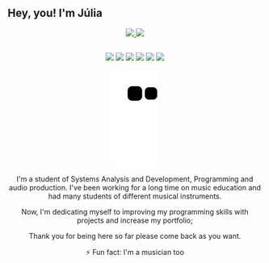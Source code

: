 ## Hey, you! I'm Júlia
<div align="center">
  <a href="https://github.com/ajuliathereza">
  <img height="180em" src="https://github-readme-stats.vercel.app/api?username=ajuliathereza&show_icons=true&theme=dracula&include_all_commits=true&count_private=true"/>
 <img height="180em" src="https://www.google.com/url?sa=i&url=https%3A%2F%2Ftenor.com%2Fview%2Fgaming-gamer-game-time-saturday-saturday-night-gif-14799443&psig=AOvVaw1SonDqitouiw25WGYtjuxJ&ust=1632968134441000&source=images&cd=vfe&ved=0CAkQjRxqFwoTCLiy_KWPo_MCFQAAAAAdAAAAABAI"/>

  ##
 
<div> 
  <a href="https://www.youtube.com/channel/UCv7b7jAR9vAVOknn2KNbDSg" target="_blank"><img src="https://img.shields.io/badge/YouTube-FF0000?style=for-the-badge&logo=youtube&logoColor=white" target="_blank"></a>
  <a href="https://www.instagram.com/moonlher/" target="_blank"><img src="https://img.shields.io/badge/-Instagram-%23E4405F?style=for-the-badge&logo=instagram&logoColor=white" target="_blank"></a>
 	<a href="https://www.instagram.com/moonlher/" target="_blank"><img src="https://img.shields.io/badge/Twitch-9146FF?style=for-the-badge&logo=twitch&logoColor=white" target="_blank"></a>
 <a href="https://discord.gg/gRzCCSbE" target="_blank"><img src="https://img.shields.io/badge/Discord-7289DA?style=for-the-badge&logo=discord&logoColor=white" target="_blank"></a> 
  <a href = "mailto:m00nlh3r@gmail.com"><img src="https://img.shields.io/badge/-Gmail-%23333?style=for-the-badge&logo=gmail&logoColor=white" target="_blank"></a>
  <a href="https://www.linkedin.com/in/júlia-t-alves-dos-santos-27151a215/" target="_blank"><img src="https://img.shields.io/badge/-LinkedIn-%230077B5?style=for-the-badge&logo=linkedin&logoColor=white" target="_blank"></a> 
 
  ![Snake animation](https://github.com/rafaballerini/rafaballerini/blob/output/github-contribution-grid-snake.svg)
 
</div>
  
  
 I'm a student of Systems Analysis and Development, Programming and audio production.
I've been working for a long time on music education and had many students of different musical instruments.

Now, I'm dedicating myself to improving my programming skills with projects and increase my portfolio;

Thank you for being here so far
please come back as you want.





⚡ Fun fact: I'm a musician too





